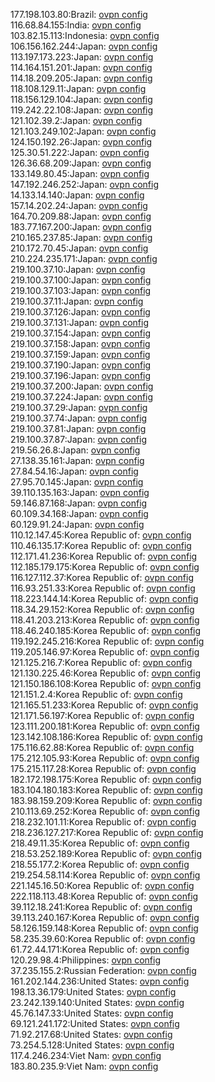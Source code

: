 177.198.103.80:Brazil: [ovpn config](vpn/177_198_103_80.ovpn)  
116.68.84.155:India: [ovpn config](vpn/116_68_84_155.ovpn)  
103.82.15.113:Indonesia: [ovpn config](vpn/103_82_15_113.ovpn)  
106.156.162.244:Japan: [ovpn config](vpn/106_156_162_244.ovpn)  
113.197.173.223:Japan: [ovpn config](vpn/113_197_173_223.ovpn)  
114.164.151.201:Japan: [ovpn config](vpn/114_164_151_201.ovpn)  
114.18.209.205:Japan: [ovpn config](vpn/114_18_209_205.ovpn)  
118.108.129.11:Japan: [ovpn config](vpn/118_108_129_11.ovpn)  
118.156.129.104:Japan: [ovpn config](vpn/118_156_129_104.ovpn)  
119.242.22.108:Japan: [ovpn config](vpn/119_242_22_108.ovpn)  
121.102.39.2:Japan: [ovpn config](vpn/121_102_39_2.ovpn)  
121.103.249.102:Japan: [ovpn config](vpn/121_103_249_102.ovpn)  
124.150.192.26:Japan: [ovpn config](vpn/124_150_192_26.ovpn)  
125.30.51.222:Japan: [ovpn config](vpn/125_30_51_222.ovpn)  
126.36.68.209:Japan: [ovpn config](vpn/126_36_68_209.ovpn)  
133.149.80.45:Japan: [ovpn config](vpn/133_149_80_45.ovpn)  
147.192.246.252:Japan: [ovpn config](vpn/147_192_246_252.ovpn)  
14.133.14.140:Japan: [ovpn config](vpn/14_133_14_140.ovpn)  
157.14.202.24:Japan: [ovpn config](vpn/157_14_202_24.ovpn)  
164.70.209.88:Japan: [ovpn config](vpn/164_70_209_88.ovpn)  
183.77.167.200:Japan: [ovpn config](vpn/183_77_167_200.ovpn)  
210.165.237.85:Japan: [ovpn config](vpn/210_165_237_85.ovpn)  
210.172.70.45:Japan: [ovpn config](vpn/210_172_70_45.ovpn)  
210.224.235.171:Japan: [ovpn config](vpn/210_224_235_171.ovpn)  
219.100.37.10:Japan: [ovpn config](vpn/219_100_37_10.ovpn)  
219.100.37.100:Japan: [ovpn config](vpn/219_100_37_100.ovpn)  
219.100.37.103:Japan: [ovpn config](vpn/219_100_37_103.ovpn)  
219.100.37.11:Japan: [ovpn config](vpn/219_100_37_11.ovpn)  
219.100.37.126:Japan: [ovpn config](vpn/219_100_37_126.ovpn)  
219.100.37.131:Japan: [ovpn config](vpn/219_100_37_131.ovpn)  
219.100.37.154:Japan: [ovpn config](vpn/219_100_37_154.ovpn)  
219.100.37.158:Japan: [ovpn config](vpn/219_100_37_158.ovpn)  
219.100.37.159:Japan: [ovpn config](vpn/219_100_37_159.ovpn)  
219.100.37.190:Japan: [ovpn config](vpn/219_100_37_190.ovpn)  
219.100.37.196:Japan: [ovpn config](vpn/219_100_37_196.ovpn)  
219.100.37.200:Japan: [ovpn config](vpn/219_100_37_200.ovpn)  
219.100.37.224:Japan: [ovpn config](vpn/219_100_37_224.ovpn)  
219.100.37.29:Japan: [ovpn config](vpn/219_100_37_29.ovpn)  
219.100.37.74:Japan: [ovpn config](vpn/219_100_37_74.ovpn)  
219.100.37.81:Japan: [ovpn config](vpn/219_100_37_81.ovpn)  
219.100.37.87:Japan: [ovpn config](vpn/219_100_37_87.ovpn)  
219.56.26.8:Japan: [ovpn config](vpn/219_56_26_8.ovpn)  
27.138.35.161:Japan: [ovpn config](vpn/27_138_35_161.ovpn)  
27.84.54.16:Japan: [ovpn config](vpn/27_84_54_16.ovpn)  
27.95.70.145:Japan: [ovpn config](vpn/27_95_70_145.ovpn)  
39.110.135.163:Japan: [ovpn config](vpn/39_110_135_163.ovpn)  
59.146.87.168:Japan: [ovpn config](vpn/59_146_87_168.ovpn)  
60.109.34.168:Japan: [ovpn config](vpn/60_109_34_168.ovpn)  
60.129.91.24:Japan: [ovpn config](vpn/60_129_91_24.ovpn)  
110.12.147.45:Korea Republic of: [ovpn config](vpn/110_12_147_45.ovpn)  
110.46.135.17:Korea Republic of: [ovpn config](vpn/110_46_135_17.ovpn)  
112.171.41.236:Korea Republic of: [ovpn config](vpn/112_171_41_236.ovpn)  
112.185.179.175:Korea Republic of: [ovpn config](vpn/112_185_179_175.ovpn)  
116.127.112.37:Korea Republic of: [ovpn config](vpn/116_127_112_37.ovpn)  
116.93.251.33:Korea Republic of: [ovpn config](vpn/116_93_251_33.ovpn)  
118.223.144.14:Korea Republic of: [ovpn config](vpn/118_223_144_14.ovpn)  
118.34.29.152:Korea Republic of: [ovpn config](vpn/118_34_29_152.ovpn)  
118.41.203.213:Korea Republic of: [ovpn config](vpn/118_41_203_213.ovpn)  
118.46.240.185:Korea Republic of: [ovpn config](vpn/118_46_240_185.ovpn)  
119.192.245.216:Korea Republic of: [ovpn config](vpn/119_192_245_216.ovpn)  
119.205.146.97:Korea Republic of: [ovpn config](vpn/119_205_146_97.ovpn)  
121.125.216.7:Korea Republic of: [ovpn config](vpn/121_125_216_7.ovpn)  
121.130.225.46:Korea Republic of: [ovpn config](vpn/121_130_225_46.ovpn)  
121.150.186.108:Korea Republic of: [ovpn config](vpn/121_150_186_108.ovpn)  
121.151.2.4:Korea Republic of: [ovpn config](vpn/121_151_2_4.ovpn)  
121.165.51.233:Korea Republic of: [ovpn config](vpn/121_165_51_233.ovpn)  
121.171.56.197:Korea Republic of: [ovpn config](vpn/121_171_56_197.ovpn)  
123.111.200.181:Korea Republic of: [ovpn config](vpn/123_111_200_181.ovpn)  
123.142.108.186:Korea Republic of: [ovpn config](vpn/123_142_108_186.ovpn)  
175.116.62.88:Korea Republic of: [ovpn config](vpn/175_116_62_88.ovpn)  
175.212.105.93:Korea Republic of: [ovpn config](vpn/175_212_105_93.ovpn)  
175.215.117.28:Korea Republic of: [ovpn config](vpn/175_215_117_28.ovpn)  
182.172.198.175:Korea Republic of: [ovpn config](vpn/182_172_198_175.ovpn)  
183.104.180.183:Korea Republic of: [ovpn config](vpn/183_104_180_183.ovpn)  
183.98.159.209:Korea Republic of: [ovpn config](vpn/183_98_159_209.ovpn)  
210.113.69.252:Korea Republic of: [ovpn config](vpn/210_113_69_252.ovpn)  
218.232.101.11:Korea Republic of: [ovpn config](vpn/218_232_101_11.ovpn)  
218.236.127.217:Korea Republic of: [ovpn config](vpn/218_236_127_217.ovpn)  
218.49.11.35:Korea Republic of: [ovpn config](vpn/218_49_11_35.ovpn)  
218.53.252.189:Korea Republic of: [ovpn config](vpn/218_53_252_189.ovpn)  
218.55.177.2:Korea Republic of: [ovpn config](vpn/218_55_177_2.ovpn)  
219.254.58.114:Korea Republic of: [ovpn config](vpn/219_254_58_114.ovpn)  
221.145.16.50:Korea Republic of: [ovpn config](vpn/221_145_16_50.ovpn)  
222.118.113.48:Korea Republic of: [ovpn config](vpn/222_118_113_48.ovpn)  
39.112.18.241:Korea Republic of: [ovpn config](vpn/39_112_18_241.ovpn)  
39.113.240.167:Korea Republic of: [ovpn config](vpn/39_113_240_167.ovpn)  
58.126.159.148:Korea Republic of: [ovpn config](vpn/58_126_159_148.ovpn)  
58.235.39.60:Korea Republic of: [ovpn config](vpn/58_235_39_60.ovpn)  
61.72.44.171:Korea Republic of: [ovpn config](vpn/61_72_44_171.ovpn)  
120.29.98.4:Philippines: [ovpn config](vpn/120_29_98_4.ovpn)  
37.235.155.2:Russian Federation: [ovpn config](vpn/37_235_155_2.ovpn)  
161.202.144.236:United States: [ovpn config](vpn/161_202_144_236.ovpn)  
198.13.36.179:United States: [ovpn config](vpn/198_13_36_179.ovpn)  
23.242.139.140:United States: [ovpn config](vpn/23_242_139_140.ovpn)  
45.76.147.33:United States: [ovpn config](vpn/45_76_147_33.ovpn)  
69.121.241.172:United States: [ovpn config](vpn/69_121_241_172.ovpn)  
71.92.217.68:United States: [ovpn config](vpn/71_92_217_68.ovpn)  
73.254.5.128:United States: [ovpn config](vpn/73_254_5_128.ovpn)  
117.4.246.234:Viet Nam: [ovpn config](vpn/117_4_246_234.ovpn)  
183.80.235.9:Viet Nam: [ovpn config](vpn/183_80_235_9.ovpn)  
